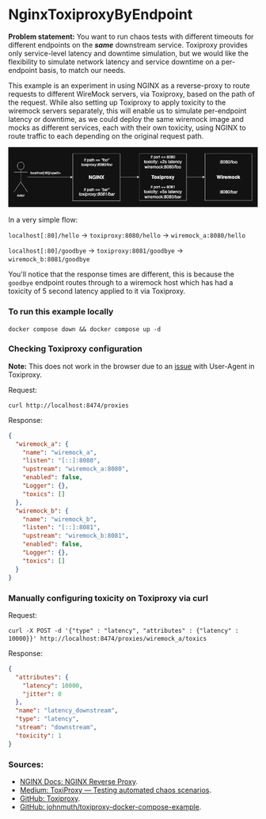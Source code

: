 # NginxToxiproxyByEndpoint

**Problem statement:** You want to run chaos tests with different timeouts for different endpoints on the _**same**_ downstream service. Toxiproxy provides only service-level latency and downtime simulation, but we would like the flexibility to simulate network latency and service downtime on a per-endpoint basis, to match our needs.

This example is an experiment in using NGINX as a reverse-proxy to route requests to different WireMock servers, via Toxiproxy, based on the path of the request. While also setting up Toxiproxy to apply toxicity to the wiremock servers separately, this will enable us to simulate per-endpoint latency or downtime, as we could deploy the same wiremock image and mocks as different services, each with their own toxicity, using NGINX to route traffic to each depending on the original request path.

![nginx_wiremock_rev_proxy.jpg](images/nginx_wiremock_rev_proxy.jpg)

In a very simple flow:

`localhost[:80]/hello` -> `toxiproxy:8080/hello` -> `wiremock_a:8080/hello`

`localhost[:80]/goodbye` -> `toxiproxy:8081/goodbye` -> `wiremock_b:8081/goodbye`

You'll notice that the response times are different, this is because the `goodbye` endpoint routes through to a wiremock host which has had a toxicity of 5 second latency applied to it via Toxiproxy.

### To run this example locally

```shell
docker compose down && docker compose up -d
```

### Checking Toxiproxy configuration

**Note:** This does not work in the browser due to an [issue](https://github.com/Shopify/toxiproxy/issues/219) with User-Agent in Toxiproxy.

Request:
```shell
curl http://localhost:8474/proxies
```

Response:
```json
{
  "wiremock_a": {
    "name": "wiremock_a",
    "listen": "[::]:8080",
    "upstream": "wiremock_a:8080",
    "enabled": false,
    "Logger": {},
    "toxics": []
  },
  "wiremock_b": {
    "name": "wiremock_b",
    "listen": "[::]:8081",
    "upstream": "wiremock_b:8081",
    "enabled": false,
    "Logger": {},
    "toxics": []
  }
}
```

### Manually configuring toxicity on Toxiproxy via curl

Request:
```shell
curl -X POST -d '{"type" : "latency", "attributes" : {"latency" : 10000}}' http://localhost:8474/proxies/wiremock_a/toxics
```

Response:
```json
{
  "attributes": {
    "latency": 10000,
    "jitter": 0
  },
  "name": "latency_downstream",
  "type": "latency",
  "stream": "downstream",
  "toxicity": 1
}                                                                            ➜  ~
```

### Sources:
- [NGINX Docs: NGINX Reverse Proxy](https://docs.nginx.com/nginx/admin-guide/web-server/reverse-proxy/).
- [Medium: ToxiProxy — Testing automated chaos scenarios](https://medium.com/@mustafautku_79071/toxiproxy-testing-automated-chaos-scenarios-d5d9a3f3083c).
- [GitHub: Toxiproxy](https://github.com/Shopify/toxiproxy).
- [GitHub: johnmuth/toxiproxy-docker-compose-example](https://github.com/johnmuth/toxiproxy-docker-compose-example).
